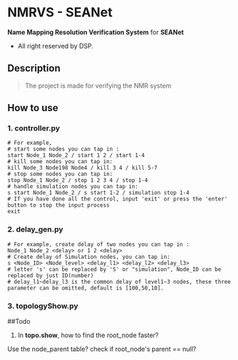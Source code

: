 # NMRVS - SEANet
**Name Mapping Resolution Verification System** for **SEANet**
- All right reserved by DSP.
## Description
> The project is made for verifying the NMR system
## How to use

### 1. controller.py
```shell
# For example, 
# start some nodes you can tap in : 
start Node_1 Node_2 / start 1 2 / start 1-4
# kill some nodes you can tap in: 
kill Node_3 Node198 Node4 / kill 3 4 / kill 5-7
# stop some nodes you can tap in: 
stop Node_1 Node_2 / stop 1 2 3 4 / stop 1-4
# handle simulation nodes you can tap in:
s start Node_1 Node_2 / s start 1-2 / simulation stop 1-4
# If you have done all the control, input 'exit' or press the 'enter' button to stop the input process
exit
```

### 2. delay_gen.py
```shell
# For example, create delay of two nodes you can tap in : 
Node_1 Node_2 <delay> or 1 2 <delay>
# Create delay of Simulation nodes, you can tap in:
s <Node_ID> <Node_level> <delay_l1> <delay_l2> <delay_l3>
# letter 's' can be replaced by 'S' or "simulation", Node_ID can be replaced by just ID(number)
# delay_l1~delay_l3 is the common delay of level1~3 nodes, these three parameter can be omitted, default is [100,50,10].
```

### 3. topologyShow.py

##Todo
1. In **topo.show**, how to find the root_node faster? 

Use the node_parent table? check if root_node's parent == null?

